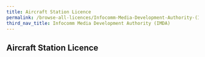 ```yaml
---
title: Aircraft Station Licence
permalink: /browse-all-licences/Infocomm-Media-Development-Authority-(IMDA)/Aircraft-Station-Licence
third_nav_title: Infocomm Media Development Authority (IMDA)
---
```

## Aircraft Station Licence
